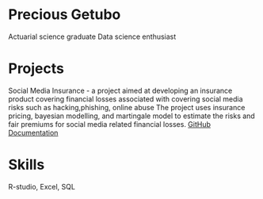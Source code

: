 # Precious Getubo 
Actuarial science graduate 
Data science enthusiast 

# Projects 
Social Media Insurance - a project aimed at developing an insurance product covering financial losses associated with covering social media risks such as hacking,phishing, online abuse 
The project uses insurance pricing, bayesian modelling, and martingale model to estimate the risks and fair premiums for social media related financial losses. [GitHub Documentation](https://docs.github.com)


# Skills
R-studio, Excel, SQL 
